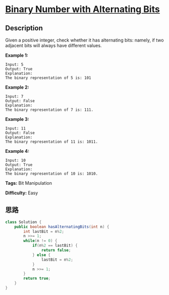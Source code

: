 # [Binary Number with Alternating Bits][title]

## Description

Given a positive integer, check whether it has alternating bits: namely, if
two adjacent bits will always have different values.

**Example 1:**  
            Input: 5    Output: True    Explanation:    The binary representation of 5 is: 101    

**Example 2:**  
            Input: 7    Output: False    Explanation:    The binary representation of 7 is: 111.    

**Example 3:**  
            Input: 11    Output: False    Explanation:    The binary representation of 11 is: 1011.    

**Example 4:**  
            Input: 10    Output: True    Explanation:    The binary representation of 10 is: 1010.    


**Tags:** Bit Manipulation

**Difficulty:** Easy

## 思路

``` java
class Solution {
    public boolean hasAlternatingBits(int n) {
        int lastBit = n%2;
        n >>= 1;
        while(n != 0) {
            if(n%2 == lastBit) {
                return false;
            } else {
                lastBit = n%2;
            }
            n >>= 1;
        }
        return true;
    }
}
```

[title]: https://leetcode.com/problems/binary-number-with-alternating-bits

